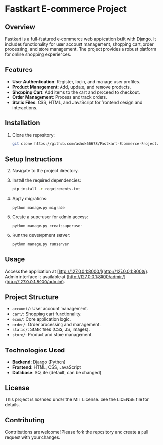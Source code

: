 # Fastkart E-commerce Project

## Overview

Fastkart is a full-featured e-commerce web application built with Django. It includes functionality for user account management, shopping cart, order processing, and store management. The project provides a robust platform for online shopping experiences.

## Features

- **User Authentication**: Register, login, and manage user profiles.
- **Product Management**: Add, update, and remove products.
- **Shopping Cart**: Add items to the cart and proceed to checkout.
- **Order Management**: Process and track orders.
- **Static Files**: CSS, HTML, and JavaScript for frontend design and interactions.

## Installation

1. Clone the repository:
   ```sh
   git clone https://github.com/ashok66678/Fastkart-Ecommerce-Project.git


## Setup Instructions

2. Navigate to the project directory.

3. Install the required dependencies:
    ```sh
    pip install -r requirements.txt
    ```

4. Apply migrations:
    ```sh
    python manage.py migrate
    ```

5. Create a superuser for admin access:
    ```sh
    python manage.py createsuperuser
    ```

6. Run the development server:
    ```sh
    python manage.py runserver
    ```

## Usage
Access the application at [http://127.0.0.1:8000/](http://127.0.0.1:8000/).  
Admin interface is available at [http://127.0.0.1:8000/admin/](http://127.0.0.1:8000/admin/).

## Project Structure
- `account/`: User account management.
- `cart/`: Shopping cart functionality.
- `ecom/`: Core application logic.
- `order/`: Order processing and management.
- `static/`: Static files (CSS, JS, images).
- `store/`: Product and store management.

## Technologies Used
- **Backend**: Django (Python)
- **Frontend**: HTML, CSS, JavaScript
- **Database**: SQLite (default, can be changed)

## License
This project is licensed under the MIT License. See the LICENSE file for details.

## Contributing
Contributions are welcome! Please fork the repository and create a pull request with your changes.
 
